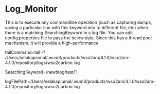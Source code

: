 # Log_Monitor

This is to execute any commandline operation (such as capturing dumps, saving a particular line with this keyword into to different file, etc) when there is a matching SearchingKeyword in a log file. 
You can edit config.properties file to pass the below data. Since this has a thread pool mechanism, it will provide a high-performance



tailCommand=tail -f /Users/selakapiumal/.wum3/products/wso2am/4.1.0/wso2am-4.1.0/repository/logs/wso2carbon.log

SearchingKeyword=/newblog/test/1

logFilePath=/Users/selakapiumal/.wum3/products/wso2am/4.1.0/wso2am-4.1.0/repository/logs/wso2carbon.log
